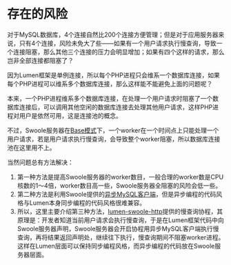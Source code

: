 # 存在的风险

对于MySQL数据库，4个连接自然比200个连接方便管理；但是对于应用服务器来说，只有4个连接，风险未免大了些——如果有一个用户请求执行慢查询，导致一个连接阻塞，那么其他三个连接的压力会明显增加；如果有四个这样的请求，那么岂非全部连接都阻塞了？

因为Lumen框架是单例连接，所以每个PHP进程只会维系一个数据库连接，如果每个PHP进程可以维系多个数据库连接，那么这样能不能避免上面的问题呢？

本来，一个PHP进程维系多个数据库连接，在处理一个用户请求时阻塞了一个数据库连接后，可以调用其他空闲的数据库连接去处理其他用户请求，这样PHP进程对用户是依然可用，这是连接池的概念。

不过，Swoole服务器在[Base模式](https://wiki.swoole.com/wiki/page/353.html)下，一个worker在一个时间点上只能处理一个用户请求，若是用户请求执行慢查询，会导致整个worker阻塞，所以数据库连接池在这里用不上。

当然问题总有方法解决：

1. 第一种方法是提高Swoole服务器的worker数目，一般合理的worker数是CPU核数的1～4倍，worker数目高一些，Swoole服务器全阻塞的风险会低一些。
2. 第二种方法是利用Swoole提供的[异步MySQL客户端](https://wiki.swoole.com/wiki/page/517.html)，但是异步编程的代码风格与Lumen本身同步编程的代码风格很难兼容。
3. 所以，这里主要介绍第三种方法，[lumen-swoole-http](https://github.com/breeze2/lumen-swoole-http)提供的慢查询协程，其原理是：开发者知道当前用户请求会执行慢查询，于是在Lumen框架代码中向Swoole服务器声明，Swoole服务器会开启协程用异步MySQL客户端执行慢查询，再将结果返回声明处，继续往下执行，慢查询期间不阻塞worker进程。这样在Lumen层面可以保持同步编程风格，而异步编程的代码放在Swoole服务器层面。